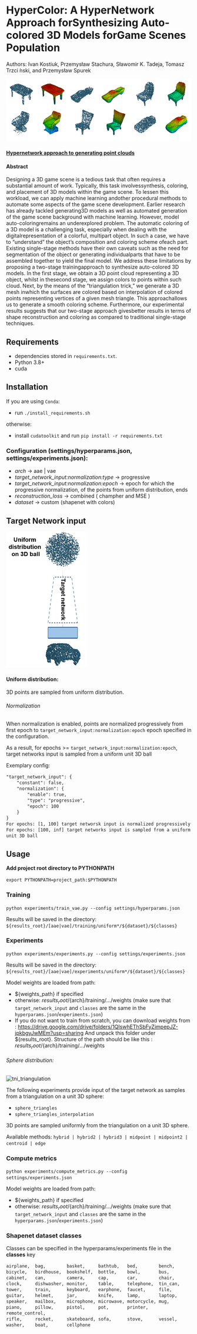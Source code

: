 # HyperColor: A HyperNetwork Approach forSynthesizing Auto-colored 3D Models forGame Scenes Population

Authors: Ivan Kostiuk, Przemysław Stachura, Sławomir K. Tadeja, Tomasz Trzci ́nski, and Przemysław Spurek

![Hyper Color add photo from publication](docs/hyper_cloud.png)

#### [Hypernetwork approach to generating point clouds](https://arxiv.org/pdf/2003.00802.pdf)

#### Abstract
 Designing a 3D game scene is a tedious task that often requires a substantial amount of work. Typically, this task involvessynthesis, coloring, and placement of 3D models within the game scene. To lessen this workload, we can apply machine learning andother procedural methods to automate some aspects of the game scene development. Earlier research has already tackled generating3D models as well as automated generation of the game scene background with machine learning. However, model auto-coloringremains an underexplored problem. The automatic coloring of a 3D model is a challenging task, especially when dealing with the digitalrepresentation of a colorful, multipart object. In such a case, we have to “understand” the object’s composition and coloring scheme ofeach part. Existing single-stage methods have their own caveats such as the need for segmentation of the object or generating individualparts that have to be assembled together to yield the final model. We address these limitations by proposing a two-stage trainingapproach to synthesize auto-colored 3D models. In the first stage, we obtain a 3D point cloud representing a 3D object, whilst in thesecond stage, we assign colors to points within such cloud. Next, by the means of the “triangulation trick,” we generate a 3D mesh inwhich the surfaces are colored based on interpolation of colored points representing vertices of a given mesh triangle. This approachallows us to generate a smooth coloring scheme. Furthermore, our experimental results suggests that our two-stage approach givesbetter results in terms of shape reconstruction and coloring as compared to traditional single-stage techniques.

## Requirements
- dependencies stored in `requirements.txt`.
- Python 3.8+
- cuda

## Installation
If you are using `Conda`:
- run `./install_requirements.sh` 

otherwise:
- install `cudatoolkit` and run `pip install -r requirements.txt`


### Configuration (settings/hyperparams.json, settings/experiments.json):
  - *arch* -> aae | vae
  - *target_network_input:normalization:type* -> progressive
  - *target_network_input:normalization:epoch* -> epoch for which the progressive normalization, of the points from uniform distribution, ends
  - *reconstruction_loss* -> combined ( champher and MSE )
  - *dataset* -> custom (shapenet with colors)


## Target Network input
![uniform_input](docs/tni_uniform.png)
#### Uniform distribution:
3D points are sampled from uniform distribution. 

###### Normalization
When normalization is enabled, points are normalized progressively 
from first epoch to `target_network_input:normalization:epoch` epoch specified in the configuration. 

As a result, for epochs >= `target_network_input:normalization:epoch`, target networks input is sampled from a uniform unit 3D ball 

Exemplary config:
```
"target_network_input": {
    "constant": false,
    "normalization": {
        "enable": true,
        "type": "progressive",
        "epoch": 100
    }
}
For epochs: [1, 100] target networsk input is normalized progressively
For epochs: [100, inf] target networks input is sampled from a uniform unit 3D ball
``` 


## Usage
**Add project root directory to PYTHONPATH**

```export PYTHONPATH=project_path:$PYTHONPATH```

### Training
`python experiments/train_vae.py --config settings/hyperparams.json`

Results will be saved in the directory: 
`${results_root}/[aae|vae]/training/uniform*/${dataset}/${classes}`


### Experiments
`python experiments/experiments.py --config settings/experiments.json`

Results will be saved in the directory: 
`${results_root}/[aae|vae]/experiments/uniform*/${dataset}/${classes}`

Model weights are loaded from path:
  - ${weights_path} if specified
  - otherwise: ${results_root}/${arch}/training/.../weights (make sure that `target_network_input` and `classes` are the
   same in the `hyperparams.json`/`experiments.json`)
  - If you do not want to train from scratch, you can download weights from : https://drive.google.com/drive/folders/1QIswhEThSbFyZimpepJZ-jpkbgyJwMEm?usp=sharing
And unpack this folder under ${results_root}. 
Structure of the path should be like this : ${results_root}/${arch}/training/.../weights
   
###### Sphere distribution:
![tni_triangulation](docs/tni_triangulation.png)

The following experiments provide input of the target network as samples from a triangulation on a unit 3D sphere: 
- `sphere_triangles` 
- `sphere_triangles_interpolation` 

3D points are sampled uniformly from the triangulation on a unit 3D sphere.

Available methods: `hybrid | hybrid2 | hybrid3 | midpoint | midpoint2 | centroid | edge`


### Compute metrics
`python experiments/compute_metrics.py --config settings/experiments.json`

Model weights are loaded from path:
  - ${weights_path} if specified
  - otherwise: ${results_root}/${arch}/training/.../weights (make sure that `target_network_input` and `classes` are the
   same in the `hyperparams.json`/`experiments.json`)
  
### Shapenet dataset classes
Classes can be specified in the hyperparams/experiments file in the **classes** key
```
airplane,  bag,        basket,     bathtub,   bed,        bench, 
bicycle,   birdhouse,  bookshelf,  bottle,    bowl,       bus,      
cabinet,   can,        camera,     cap,       car,        chair,    
clock,     dishwasher, monitor,    table,     telephone,  tin_can,  
tower,     train,      keyboard,   earphone,  faucet,     file,     
guitar,    helmet,     jar,        knife,     lamp,       laptop,   
speaker,   mailbox,    microphone, microwave, motorcycle, mug,      
piano,     pillow,     pistol,     pot,       printer,    remote_control,      
rifle,     rocket,     skateboard, sofa,      stove,      vessel,   
washer,    boat,       cellphone
```
